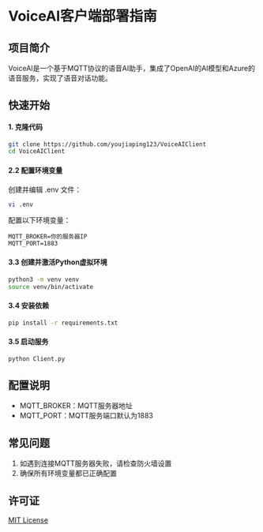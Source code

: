 # VoiceAI客户端部署指南

## 项目简介

VoiceAI是一个基于MQTT协议的语音AI助手，集成了OpenAI的AI模型和Azure的语音服务，实现了语音对话功能。

## 快速开始


#### 1. 克隆代码

```bash
git clone https://github.com/youjiaping123/VoiceAIClient
cd VoiceAIClient
```

#### 2.2 配置环境变量

创建并编辑 .env 文件：

```bash
vi .env
```

配置以下环境变量：

```
MQTT_BROKER=你的服务器IP
MQTT_PORT=1883
```

#### 3.3 创建并激活Python虚拟环境

```bash
python3 -m venv venv
source venv/bin/activate
```

#### 3.4 安装依赖

```bash
pip install -r requirements.txt
```

#### 3.5 启动服务

```bash
python Client.py
```

## 配置说明

- MQTT_BROKER：MQTT服务器地址
- MQTT_PORT：MQTT服务端口默认为1883

## 常见问题

1. 如遇到连接MQTT服务器失败，请检查防火墙设置
2. 确保所有环境变量都已正确配置

## 许可证

[MIT License](LICENSE)